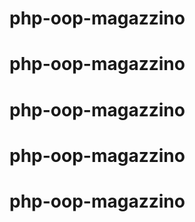 # php-oop-magazzino
# php-oop-magazzino
# php-oop-magazzino
# php-oop-magazzino
# php-oop-magazzino
